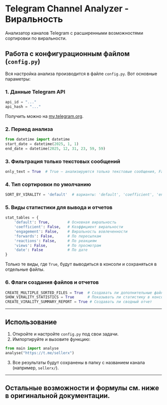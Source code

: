 # Telegram Channel Analyzer - Виральность

Анализатор каналов Telegram с расширенными возможностями сортировки по виральности.

## Работа с конфигурационным файлом (`config.py`)

Вся настройка анализа производится в файле `config.py`. Вот основные параметры:

### 1. Данные Telegram API
```python
api_id = "..."
api_hash = "..."
```
Получить можно на [my.telegram.org](https://my.telegram.org/).

### 2. Период анализа
```python
from datetime import datetime
start_date = datetime(2025, 1, 1)
end_date = datetime(2025, 12, 31, 23, 59, 59)
```

### 3. Фильтрация только текстовых сообщений
```python
only_text = True  # True — анализируются только текстовые сообщения, False — все типы
```

### 4. Тип сортировки по умолчанию
```python
SORT_BY_VIRALITY = 'default'  # варианты: 'default', 'coefficient', 'engagement', 'forwards', 'reactions', 'views', 'date'
```

### 5. Виды статистики для вывода и отчетов
```python
stat_tables = {
    'default': True,        # Основная виральность
    'coefficient': False,   # Коэффициент виральности
    'engagement': False,    # Виральность вовлеченности
    'forwards': False,      # По пересылкам
    'reactions': False,     # По реакциям
    'views': False,         # По просмотрам
    'date': False           # По дате
}
```
Только те виды, где `True`, будут выводиться в консоли и сохраняться в отдельные файлы.

### 6. Флаги создания файлов и отчетов
```python
CREATE_MULTIPLE_SORTED_FILES = True  # Создавать ли дополнительные файлы с разными сортировками
SHOW_VIRALITY_STATISTICS = True      # Показывать ли статистику в консоли
CREATE_VIRALITY_SUMMARY_REPORT = True # Создавать ли сводный отчет
```

---

## Использование

1. Откройте и настройте `config.py` под свои задачи.
2. Импортируйте и вызовите функцию:
```python
from main import analyse
analyse("https://t.me/sellerx")
```
3. Все результаты будут сохранены в папку с названием канала (например, `sellerx/`).

---

## Остальные возможности и формулы см. ниже в оригинальной документации. 